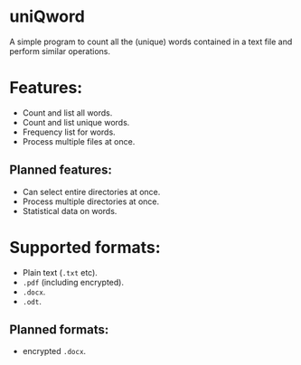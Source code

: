 # uniQword
A simple program to count all the (unique) words contained in a text file and perform similar operations.

# Features:
- Count and list all words.
- Count and list unique words.
- Frequency list for words.
- Process multiple files at once.

## Planned features:
- Can select entire directories at once.
- Process multiple directories at once.
- Statistical data on words.

# Supported formats:
- Plain text (`.txt` etc).
- `.pdf` (including encrypted).
- `.docx`.
- `.odt`.

## Planned formats:
- encrypted `.docx`.